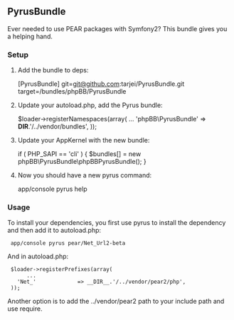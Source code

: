 PyrusBundle
-----------


Ever needed to use PEAR packages with Symfony2? This bundle gives you a helping hand.

### Setup

1. Add the bundle to deps:

     [PyrusBundle]
       git=git@github.com:tarjei/PyrusBundle.git
       target=/bundles/phpBB/PyrusBundle

2. Update your autoload.php, add the Pyrus bundle:

     $loader->registerNamespaces(array(
       ...
       'phpBB\\PyrusBundle' => __DIR__.'/../vendor/bundles',
     ));

3. Update your AppKernel with the new bundle:

     if ( PHP_SAPI == 'cli' ) {
       $bundles[] = new phpBB\PyrusBundle\phpBBPyrusBundle();
     }

4. Now you should have a new pyrus command:

     app/console pyrus help

### Usage 

To install your dependencies, you first use pyrus to install the dependency and then add it to autoload.php:

     app/console pyrus pear/Net_Url2-beta

And in autoload.php:

     $loader->registerPrefixes(array(
          ...
       'Net_'             => __DIR__.'/../vendor/pear2/php',
     ));

Another option is to add the ../vendor/pear2 path to your include path and use require. 


